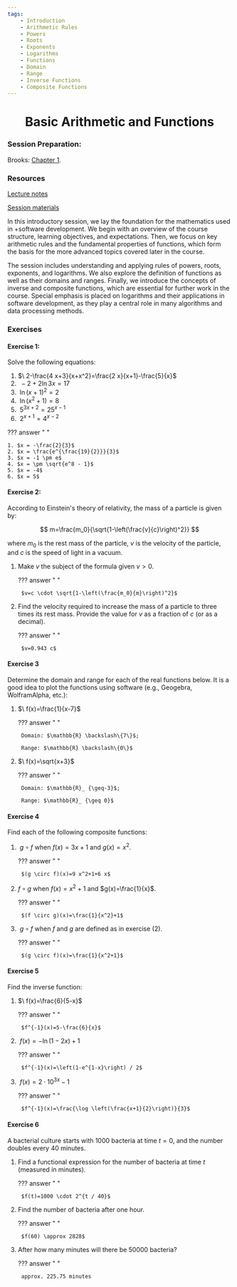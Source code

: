 ```yaml
---
tags:
    - Introduction
    - Arithmetic Rules
    - Powers
    - Roots
    - Exponents
    - Logarithms
    - Functions
    - Domain
    - Range
    - Inverse Functions
    - Composite Functions
---
```


<h1 align="center">Basic Arithmetic and Functions</h1>

### Session Preparation:

Brooks: [Chapter 1](https://docs.google.com/viewer?url=https://raw.githubusercontent.com/RBrooksDK/MSE_book_v2/master/main.pdf).

### Resources

[Lecture notes]()

[Session materials]()

In this introductory session, we lay the foundation for the mathematics used in +software development. We begin with an overview of the course structure, learning objectives, and expectations. Then, we focus on key arithmetic rules and the fundamental properties of functions, which form the basis for the more advanced topics covered later in the course.

The session includes understanding and applying rules of powers, roots, exponents, and logarithms. We also explore the definition of functions as well as their domains and ranges. Finally, we introduce the concepts of inverse and composite functions, which are essential for further work in the course. Special emphasis is placed on logarithms and their applications in software development, as they play a central role in many algorithms and data processing methods.

### Exercises

<style>
body[data-md-color-scheme] .md-content ol       { list-style-type: lower-alpha; }
body[data-md-color-scheme] .md-content ol li    { padding-left: 10px; }
</style>

#### Exercise 1:

Solve the following equations:

1. $\ 2-\frac{4 x+3}{x+x^2}=\frac{2 x}{x+1}-\frac{5}{x}$
2. $\ -2+2 \ln 3 x=17$
3. $\ \ln (x+1)^2=2$
4. $\ \ln \left(x^2+1\right)=8$
5. $\ 5^{3 x+2}=25^{x-1}$
6. $\ 2^{x+1}=4^{x-2}$

??? answer "&nbsp;"

    1. $x = -\frac{2}{3}$
    2. $x = \frac{e^{\frac{19}{2}}}{3}$
    3. $x = -1 \pm e$
    4. $x = \pm \sqrt{e^8 - 1}$
    5. $x = -4$
    6. $x = 5$

#### Exercise 2:

According to Einstein's theory of relativity, the mass of a particle is given by:

$$
m=\frac{m_0}{\sqrt{1-\left(\frac{v}{c}\right)^2}}
$$

where
$m_0$ is the rest mass of the particle,
$v$ is the velocity of the particle, and
$c$ is the speed of light in a vacuum.

1. Make $v$ the subject of the formula given $v>0$.

    ??? answer "&nbsp;"

        $v=c \cdot \sqrt{1-\left(\frac{m_0}{m}\right)^2}$

2. Find the velocity required to increase the mass of a particle to three times its rest mass. Provide the value for $v$ as a fraction of $c$ (or as a decimal).

    ??? answer "&nbsp;"

        $v=0.943 c$

#### Exercise 3
Determine the domain and range for each of the real functions below. It is a good idea to plot the functions using software (e.g., Geogebra, WolframAlpha, etc.):

1. $\ f(x)=\frac{1}{x-7}$

    ??? answer "&nbsp;"

        Domain: $\mathbb{R} \backslash\{7\}$;

        Range: $\mathbb{R} \backslash\{0\}$

2. $\ f(x)=\sqrt{x+3}$

    ??? answer "&nbsp;"

        Domain: $\mathbb{R}_ {\geq-3}$;

        Range: $\mathbb{R}_ {\geq 0}$

#### Exercise 4
Find each of the following composite functions:

1. $\ g \circ f$ when $f(x)=3 x+1$ and $g(x)=x^2$.

    ??? answer "&nbsp;"

        $(g \circ f)(x)=9 x^2+1+6 x$

2. $f \circ g$ when $f(x)=x^2+1$ and $g(x)=\frac{1}{x}$.

    ??? answer "&nbsp;"

        $(f \circ g)(x)=\frac{1}{x^2}+1$

3. $\ g \circ f$ when $f$ and $g$ are defined as in exercise (2).

    ??? answer "&nbsp;"

        $(g \circ f)(x)=\frac{1}{x^2+1}$

#### Exercise 5
Find the inverse function:

1. $\ f(x)=\frac{6}{5-x}$

    ??? answer "&nbsp;"

        $f^{-1}(x)=5-\frac{6}{x}$

2. $\ f(x)=-\ln (1-2 x)+1$

    ??? answer "&nbsp;"

        $f^{-1}(x)=\left(1-e^{1-x}\right) / 2$

3. $\ f(x)=2 \cdot 10^{3 x}-1$

    ??? answer "&nbsp;"

        $f^{-1}(x)=\frac{\log \left(\frac{x+1}{2}\right)}{3}$

#### Exercise 6

A bacterial culture starts with 1000 bacteria at time $t=0$, and the number doubles every 40 minutes.

1. Find a functional expression for the number of bacteria at time $t$ (measured in minutes).

    ??? answer "&nbsp;"

        $f(t)=1000 \cdot 2^{t / 40}$

2. Find the number of bacteria after one hour.

    ??? answer "&nbsp;"

        $f(60) \approx 2828$

3. After how many minutes will there be 50000 bacteria?

    ??? answer "&nbsp;"

        approx. 225.75 minutes